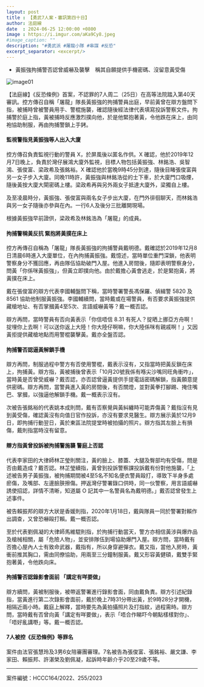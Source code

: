 ```yaml
---
layout: post
title : 【勇武7人案・審訊第四十日】
author: 法庭線
date  : 2024-06-25 12:00:00 +0800
image : https://i.imgur.com/aKa9Cy8.jpeg
#image_caption: ""
description: "#勇武派 #屠龍小隊 #串謀 #反恐"
excerpt_separator: <excerpt/>
---
```


- 黃振強拘捕警否認曾威嚇及襲擊　稱其自願提供手機密碼、沒留意黃受傷

<excerpt/>

![image01](https://i.imgur.com/4A7fHf5.png)

【法庭線】《反恐條例》首案，不認罪的7人周二（25日）在高等法院踏入第40天審訊。控方傳召自稱「屠龍」隊長黃振強的拘捕警員出庭，早前黃曾在辯方盤問下指，被捕時曾被警員用手、警棍施襲，確認隨後經法律代表填寫投訴警察文件。拘捕警於庭上指，黃被捕時反應激烈撲向他，於是他緊抱著黃，令他跌在床上，由同袍協助制服，再由拘捕警鎖上手銬。

#### 監視警指見黃振強等人出入大廈

控方傳召負責監視行動的警員 X，於屏風後以匿名作供。X 確認，他於2019年12月7日晚上，負責於灣仔展鴻大廈外監視，目標人物包括黃振強、林銘浩、吳智鴻、張俊富、梁政希及張銘裕。X 確認他於當晚9時45分到達，隨後目睹張俊富與另一女子步入大廈。同晚11時許，黃振強與林銘浩從的士下車，於大廈門口吸煙，隨後黃按大廈大閘密碼上樓。梁政希再與另外兩女子抵達大廈外，梁獨自上樓。

及至凌晨時分，黃振強、張俊富與兩名女子步出大廈，在門外徘徊聊天，而林銘浩與另一女子隨後亦參與在內。一行6人及後分三批離開現場。

根據黃振強早前證供，梁政希及林銘浩為「屠龍」的成員。

#### 拘捕警稱黃反抗 緊抱將黃撲在床上

控方再傳召自稱為「屠龍」隊長黃振強的拘捕警員戴明德。戴確認於2019年12月8日清晨6時進入大廈單位，在內拘捕黃振強。戴憶述，當時單位重門深鎖，他表明警察身分不獲回應，再由隊伍協助破門入屋。他進入房間後，隨即表明警察身分，問黃「你係咪黃振強」，但黃立即撲向他。由於戴擔心黃會逃走，於是緊抱黃，將黃撲在床上。

戴在張俊富的辯方代表李國輔盤問下稱，當時警署警長馮保羅、偵緝警 5820 及 8561 協助他制服黃振強。李國輔續問，當時戴或在場警員，有否要求黃振強提供藏槍地址、有否掌摑黃4至5次、言語威嚇黃等？戴一概否認。

辯方再問，當時警員有否向黃表示「你信唔信 8.31 有死人？掟晒上挪亞方舟啊！掟埋你上去啊！可以送你返上大陸！你大陸仔啊嘛，你大陸係咪有親戚啊！」又因黃拒提供藏槍地點而用警棍襲擊黃。戴亦全盤否認。

#### 拘捕警否認逼黃解鎖手機

辯方再問，制服過程中警方有否使用警棍，戴表示沒有，又指當時把黃反鎖在床上，拘捕黃。辯方指，黃被捕後曾表示「10月20號我係有喺尖沙嘴同旺角衝咋」，當時黃是否曾受威嚇？戴否認，亦否認曾逼黃提供手提電話密碼解鎖，指黃願意提供密碼。辯方再問，當警員進入黃的房間後，有否關燈，並對黃拳打腳踢、掩住嘴巴、掌摑，以強逼他解鎖手機。戴一概表示沒有。

次被告張銘裕的代表姚本成則問，戴有否察覺與黃糾纏時可能弄傷黃？戴指沒有見到黃受傷，確認黃沒有向值日官作投訴，亦沒有要求見醫生。辯方展示黃於12月9日，即拘捕行動翌日，黃於東區法院提堂時被拍攝的照片。辯方指其左臉上有損傷，戴則指當時沒有留意。

#### 辯方指黃曾投訴被拘捕警施襲 警庭上否認

代表李家田的大律師林芷瑩則關注，黃的臉上、膝蓋、大腿及臀部均有受傷，問是否由戴造成？戴否認。林芷瑩續指，黃曾到投訴警察課投訴戴有份對他施襲，「上述被告男子黃振強，被拘捕期間被4至5名不知名便衣警員毆打，導致下半身多處瘀傷，及嘴部、左邊臉脥擦傷。押返灣仔警署錄口供時，同一伙警察，用言語威嚇誘使招認，詳情不清晰，知道屬 O 記其中一名警員名為戴明德。」戴否認曾發生上述事件。

被告賴振邦的辯方大狀是香媛則指，2020年1月18日，戴與隊員一同於警署對賴作出調查，又曾恐嚇毆打賴。戴一概否認。

至於代表劉佩凝的大律師馬維騉則指，於拘捕行動當天，警方亦相信黃涉與爆炸品及槍械相關，屬「危險人物」，並安排隊伍到場協助爆門入屋。辯方問，當時戴有否擔心屋內人士有致命武器，戴指有，所以身穿避彈衣。戴又指，當他入房時，黃衝前推其胸口，需由同僚協助，用兩至三分鐘制服黃。戴又形容黃健碩，戴雙手緊抱著黃，令他跌向床。

#### 拘捕警否認錄影會面前 「講定有咩要做」

辯方續問，黃被制服後，被帶返警署進行錄影會面，同由戴負責。辯方引述紀錄指，當黃進行第二次錄影會面前，戴於晚上7時31分帶出黃，於9時28分才開機，相隔近兩小時。戴庭上解釋，當時要先為黃拍攝照片及打指紋，過程需時。辯方問，當時戴有否曾向黃「講定有咩要做」，表示「唔合作睇吓今朝點樣樣對你」、「唔好亂講嘢」等。戴一概否認。

#### 7人被控《反恐條例》等罪名

案件由法官張慧玲及3男6女陪審團審理。7名被告為張俊富、張銘裕、嚴文謙、李家田、賴振邦、許湛榮及劉佩凝，起訴時年齡介乎20至29歲不等。

---

案件編號：HCCC164/2022、255/2023
